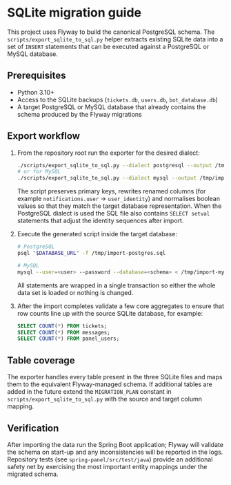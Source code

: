 # SQLite migration guide

This project uses Flyway to build the canonical PostgreSQL schema. The `scripts/export_sqlite_to_sql.py` helper extracts
existing SQLite data into a set of `INSERT` statements that can be executed against a PostgreSQL or MySQL database.

## Prerequisites

* Python 3.10+
* Access to the SQLite backups (`tickets.db`, `users.db`, `bot_database.db`)
* A target PostgreSQL or MySQL database that already contains the schema produced by the Flyway migrations

## Export workflow

1. From the repository root run the exporter for the desired dialect:

   ```bash
   ./scripts/export_sqlite_to_sql.py --dialect postgresql --output /tmp/import-postgres.sql
   # or for MySQL
   ./scripts/export_sqlite_to_sql.py --dialect mysql --output /tmp/import-mysql.sql
   ```

   The script preserves primary keys, rewrites renamed columns (for example `notifications.user` → `user_identity`) and
   normalises boolean values so that they match the target database representation. When the PostgreSQL dialect is used
   the SQL file also contains `SELECT setval` statements that adjust the identity sequences after import.

2. Execute the generated script inside the target database:

   ```bash
   # PostgreSQL
   psql "$DATABASE_URL" -f /tmp/import-postgres.sql

   # MySQL
   mysql --user=<user> --password --database=<schema> < /tmp/import-mysql.sql
   ```

   All statements are wrapped in a single transaction so either the whole data set is loaded or nothing is changed.

3. After the import completes validate a few core aggregates to ensure that row counts line up with the source
   SQLite database, for example:

   ```sql
   SELECT COUNT(*) FROM tickets;
   SELECT COUNT(*) FROM messages;
   SELECT COUNT(*) FROM panel_users;
   ```

## Table coverage

The exporter handles every table present in the three SQLite files and maps them to the equivalent Flyway-managed
schema. If additional tables are added in the future extend the `MIGRATION_PLAN` constant in
`scripts/export_sqlite_to_sql.py` with the source and target column mapping.

## Verification

After importing the data run the Spring Boot application; Flyway will validate the schema on start-up and any
inconsistencies will be reported in the logs. Repository tests (see `spring-panel/src/test/java`) provide an
additional safety net by exercising the most important entity mappings under the migrated schema.
